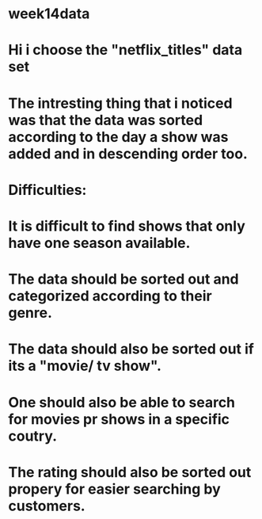 # week14data
# Hi i choose the "netflix_titles" data set

# The intresting thing that i noticed was that the data was sorted according to the day a show was added and in descending  order too.

# Difficulties:
# It is difficult to  find shows that only have one season  available.
# The data should be sorted out  and categorized according to their genre.
# The data should also be sorted out if its a "movie/ tv show".
# One should also be able to search for movies pr shows in a specific coutry.
# The rating  should also be sorted out propery for easier searching by customers.
